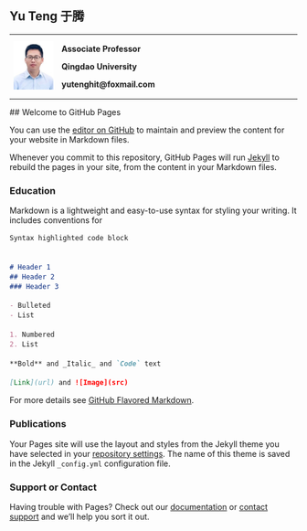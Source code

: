 ## Yu Teng 于腾
<table border="0">
  <tr>
    <td width="15%">
      <img src="/yt.jpg" width="100%">     
    </td>
    <td width="75%">
      <p><b>Associate Professor</b></p>
      <p><b>Qingdao University</b></p>
      <p><b>yutenghit@foxmail.com</b></p>
    </td>
  </tr>
</table>
## Welcome to GitHub Pages

You can use the [editor on GitHub](https://github.com/yuteng/yuteng.github.com/edit/master/index.md) to maintain and preview the content for your website in Markdown files.

Whenever you commit to this repository, GitHub Pages will run [Jekyll](https://jekyllrb.com/) to rebuild the pages in your site, from the content in your Markdown files.

### Education

Markdown is a lightweight and easy-to-use syntax for styling your writing. It includes conventions for

```markdown
Syntax highlighted code block


# Header 1
## Header 2
### Header 3

- Bulleted
- List

1. Numbered
2. List

**Bold** and _Italic_ and `Code` text

[Link](url) and ![Image](src)
```

For more details see [GitHub Flavored Markdown](https://guides.github.com/features/mastering-markdown/).

### Publications

Your Pages site will use the layout and styles from the Jekyll theme you have selected in your [repository settings](https://github.com/yuteng/yuteng.github.com/settings). The name of this theme is saved in the Jekyll `_config.yml` configuration file.

### Support or Contact

Having trouble with Pages? Check out our [documentation](https://help.github.com/categories/github-pages-basics/) or [contact support](https://github.com/contact) and we’ll help you sort it out.
